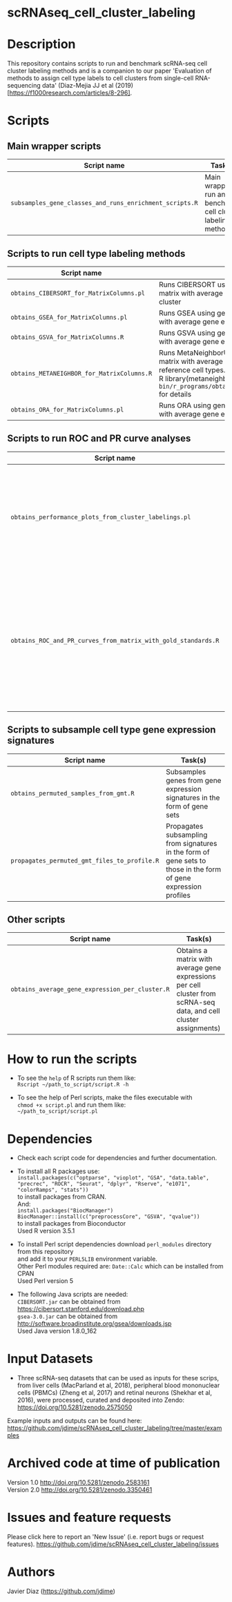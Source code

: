 # scRNAseq_cell_cluster_labeling

Description
================
This repository contains scripts to run and benchmark scRNA-seq cell cluster labeling methods and is a companion to our paper 'Evaluation of methods to assign cell type labels to cell clusters from single-cell RNA-sequencing data' (Diaz-Mejia JJ et al (2019) [https://f1000research.com/articles/8-296].


Scripts
================

**Main wrapper scripts**
---
| Script name |  Task(s) |
| ----------------------------------------------------------- |  ------------------------------------------------ |
| `subsamples_gene_classes_and_runs_enrichment_scripts.R`       |  Main wrapper to run and benchmark cell cluster labeling methods |

**Scripts to run cell type labeling methods**
---
| Script name |  Task(s) |
| -------------------------------------------------------------- |  ------------------------------------------------ |
| `obtains_CIBERSORT_for_MatrixColumns.pl`                       | Runs CIBERSORT using gene expression signatures and a matrix with average gene expressions per gene, per cell cluster  |
| `obtains_GSEA_for_MatrixColumns.pl`                            | Runs GSEA using gene expression signatures and a matrix with average gene expressions per cell cluster                   |
| `obtains_GSVA_for_MatrixColumns.R`                             | Runs GSVA using gene expression signatures and a matrix with average gene expressions per cell cluster                   |
| `obtains_METANEIGHBOR_for_MatrixColumns.R`                     | Runs MetaNeighborUS using gene expression signatures, a matrix with average gene expressions per cell cluster, and reference cell types. Note: modifications were made to the R library(metaneighbor) source code. Check `bin/r_programs/obtains_METANEIGHBOR_for_MatrixColumns.R` for details |
| `obtains_ORA_for_MatrixColumns.pl`                             | Runs ORA using gene expression signatures and a matrix with average gene expressions per cell cluster |

**Scripts to run ROC and PR curve analyses**
---
| Script name |  Task(s) |
| -------------------------------------------------------------- |  ------------------------------------------------ |
| `obtains_performance_plots_from_cluster_labelings.pl`             | Compiles results from cell type labeling methods and obtains ROC and PR curves plots and AUC's |
| `obtains_ROC_and_PR_curves_from_matrix_with_gold_standards.R`  | Obtains ROC and PR curve plots, ROC AUC and PR AUC values from a matrix of reference labels in column 2 and predictions in columns 3 to N |

**Scripts to subsample cell type gene expression signatures**
---
| Script name |  Task(s) |
| -------------------------------------------------------------- |  ------------------------------------------------ |
| `obtains_permuted_samples_from_gmt.R`                          | Subsamples genes from gene expression signatures in the form of gene sets |
| `propagates_permuted_gmt_files_to_profile.R`                   | Propagates subsampling from signatures in the form of gene sets to those in the form of gene expression profiles |


**Other scripts**
---
| Script name |  Task(s) |
| -------------------------------------------------------------- |  ------------------------------------------------ |
| `obtains_average_gene_expression_per_cluster.R`                | Obtains a matrix with average gene expressions per cell cluster from scRNA-seq data, and cell cluster assignments) |


How to run the scripts
================
* To see the `help` of R scripts run them like:  <br />
  `Rscript ~/path_to_script/script.R -h`  <br />
  
* To see the help of Perl scripts, make the files executable with  <br />
  `chmod +x script.pl` and run them like:  <br />
  `~/path_to_script/script.pl`  <br />
  
  
Dependencies
================
* Check each script code for dependencies and further documentation.

* To install all R packages use: <br />
  `install.packages(c("optparse", "vioplot", "GSA", "data.table", "precrec", "ROCR", "Seurat", "dplyr", "Rserve", "e1071", "colorRamps", "stats"))` <br />
  to install packages from CRAN. <br />
  And: <br />
  `install.packages("BiocManager")`  <br />
  `BiocManager::install(c("preprocessCore", "GSVA", "qvalue"))`  <br />
  to install packages from Bioconductor <br />
  Used R version 3.5.1  <br />

* To install Perl script dependencies download `perl_modules` directory from this repository  <br />
  and add it to your `PERL5LIB` environment variable.  <br />
  Other Perl modules required are: `Date::Calc` which can be installed from CPAN  <br />
  Used Perl version 5  <br />

* The following Java scripts are needed: <br />
  `CIBERSORT.jar` can be obtained from https://cibersort.stanford.edu/download.php  <br />
  `gsea-3.0.jar`  can be obtained from http://software.broadinstitute.org/gsea/downloads.jsp  <br />
  Used Java version 1.8.0_162 <br />

  
Input Datasets
================
* Three scRNA-seq datasets that can be used as inputs for these scrips, from liver cells (MacParland et al, 2018), peripheral blood mononuclear cells (PBMCs) (Zheng et al, 2017) and retinal neurons (Shekhar et al, 2016), were processed, curated and deposited into Zendo:
https://doi.org/10.5281/zenodo.2575050

Example inputs and outputs can be found here: <br />
https://github.com/jdime/scRNAseq_cell_cluster_labeling/tree/master/examples


Archived code at time of publication
================
Version 1.0 http://doi.org/10.5281/zenodo.2583161  <br />
Version 2.0 http://doi.org/10.5281/zenodo.3350461


Issues and feature requests
================
Please click here to report an 'New Issue' (i.e. report bugs or request features).
https://github.com/jdime/scRNAseq_cell_cluster_labeling/issues


Authors
================
Javier Diaz (https://github.com/jdime)
